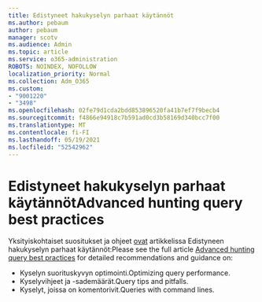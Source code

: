 ```yaml
---
title: Edistyneet hakukyselyn parhaat käytännöt
ms.author: pebaum
author: pebaum
manager: scotv
ms.audience: Admin
ms.topic: article
ms.service: o365-administration
ROBOTS: NOINDEX, NOFOLLOW
localization_priority: Normal
ms.collection: Adm_O365
ms.custom:
- "9001220"
- "3498"
ms.openlocfilehash: 02fe79d1cda2bdd853896520fa41b7ef7f9becb4
ms.sourcegitcommit: f4866e94918c7b591ad0cd3b58169d340bcc7f00
ms.translationtype: MT
ms.contentlocale: fi-FI
ms.lasthandoff: 05/19/2021
ms.locfileid: "52542962"
---
```

# <a name="advanced-hunting-query-best-practices"></a><span data-ttu-id="1fd6c-102">Edistyneet hakukyselyn parhaat käytännöt</span><span class="sxs-lookup"><span data-stu-id="1fd6c-102">Advanced hunting query best practices</span></span>

<span data-ttu-id="1fd6c-103">Yksityiskohtaiset suositukset ja ohjeet [ovat](/windows/security/threat-protection/microsoft-defender-atp/advanced-hunting-best-practices#optimize-query-performance) artikkelissa Edistyneen hakukyselyn parhaat käytännöt:</span><span class="sxs-lookup"><span data-stu-id="1fd6c-103">Please see the full article [Advanced hunting query best practices](/windows/security/threat-protection/microsoft-defender-atp/advanced-hunting-best-practices#optimize-query-performance) for detailed recommendations and guidance on:</span></span>
- <span data-ttu-id="1fd6c-104">Kyselyn suorituskyvyn optimointi.</span><span class="sxs-lookup"><span data-stu-id="1fd6c-104">Optimizing query performance.</span></span>
- <span data-ttu-id="1fd6c-105">Kyselyvihjeet ja -sademäärät.</span><span class="sxs-lookup"><span data-stu-id="1fd6c-105">Query tips and pitfalls.</span></span>
- <span data-ttu-id="1fd6c-106">Kyselyt, joissa on komentorivit.</span><span class="sxs-lookup"><span data-stu-id="1fd6c-106">Queries with command lines.</span></span>


